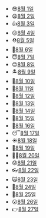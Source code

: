 - 😎[8월 1일](8.1_python.md)
- 😩[8월 2일](8.2_python.md)
- 👍[8월 3일](8.3_python.md)
- 😐[8월 4일](8.4_python.md)
- ⛑️[8월 5일](8.5_python.md)
- 👋[8월 6일](8.6_자습.md)
- 😇[8월 7일](8.7_자습.md)
- 😍[8월 8일](8.8_python.md)
- 🏝️[8월 9일](8.9_python.md)
- 🍄[8월 10일](8.10_python.md)
- 🥵[8월 11일](8.11_python.md)
- 🤔[8월 12일](8.12_python.md)
- 🙂[8월 13일](8.13_자습.md)
- 👻[8월 14일](8.14_자습.md)
- 🙏[8월 15일](8.15_자습.md)
- 🧐[8월 16일](8.16_database.md)
- 😴[8월 17일](8.17_database.md)
- ☀️[8월 18일](8.18_database.md)
- 👋[8월 19일](8.19_database.md)
- 👨‍🎨[8월 20일](8.20_자습.md)
- 😟[8월 21일](8.21_자습.md)
- 👓[8월 22일](8.22_database.md)
- 🙀[8월 23일](8.23_database.md)
- 🤚[8월 24일](8.24_database.md)
- 🤒[8월 25일](8.25_database.md)
- 😮[8월 26일](8.26_database.md)
- 👉[8월 27일](8.27_자습.md)

